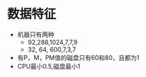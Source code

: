 # 数据特征
- 机器只有两种 
    - 92,288,1024,7,7,9
    - 32, 64, 600,7,3,7
- 有P，M，PM值的磁盘只有60和80，且都为1
- CPU最小0.5,磁盘最小1

